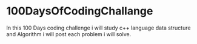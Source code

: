 # 100DaysOfCodingChallange
In this 100 Days coding challenge i will study c++ language data structure and Algorithm i will post each problem i will solve.

